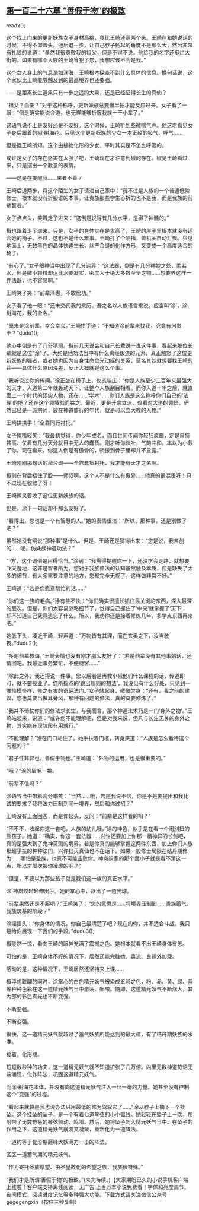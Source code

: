 ## [第一百二十六章 “善假于物”的极致](https://www.xxbiquge.com/11_11207/9134766.html)
readx();

  这个找上门来的更新妖族女子身材高挑，竟比王崎还高两个头。王崎在和她说话的时候，不得不仰着头。他后退一步，让自己脖子扬起的角度不是那么大，然后非常有礼貌的说道：“虽然我很尊敬我的祖父，但是不得不说，他给我的名字还挺烂大街的。如果有哪个人族的王崎冒犯了您，我想应该不会是我。”

  这个女人身上的气息浩如渊海，王崎根本探查不到什么具体的信息。换句话说，这个家伙比王崎能够触及到的最高境界也还要强。

  ——是距离长生道果只有一步之遥的大乘，还是已经证得长生的真仙？

  “祖父？血亲？”对于这种称呼，更新妖族总要慢半拍才能反应过来。女子看了一眼：“倒是确实能说会道，也无怪能够折服我族一干小辈了。”

  这语气说不上是友好还是不友好。这个时候，王崎听到些微喘气声。他这才看见女子身后跟着的椒·树海花。只见这个更新妖族的少女一本正经的吸气、呼气……

  但是据王崎所知，这个由植物化形的少女，平时其实是不怎么呼吸的。

  或许是女子的存在感实在太强了吧，王崎现在才注意到椒的存在。椒见王崎看过来，只是摆出一个歉意的表情。

  ——这是在提醒我……来者不善？

  王崎后退两步，将这个陌生的女子请进自己家中：“我不过是人族的一个普通低阶修士，根本就没有折服谁的本事。让贵族那些学生心折的也不是我，而是我族的前辈智者。”

  女子点点头，笑着走了进来：“这倒是说得有几分水平，是得了神髓的。”

  椒也跟着走了进来。只是，女子的身体实在是太高了，王崎的屋子里根本就没有适合她的椅子。不过，这也不是什么难事。王崎打了个响指，兽机关自动汇聚。只见地面上，无数黑色的晶体快速生长，丝严合缝的化作方形，又变成一个高度适合的椅子。

  “有心了。”女子眼神当中出现了几分诧异：“这法器，倒是有几分神妙之处，柔若水，但是微小颗粒却远比水要凝实，密度大于绝大多数至坚之物……想要养这样一件法器，也不容易啊。”

  王崎笑了笑：“前辈泽惠，不敢居功。”

  女子看了他一眼：“还未交代我的来历。吾之名以人族语言来说，应当叫‘涂’，涂·树海花，我的全名。”

  “原来是涂前辈，幸会幸会。”王崎拱手道：“不知道涂前辈来找我，究竟有何贵干？”dudu1();

  他心中倒是有了几分猜测。椒前几天说会和自己长辈说一说这件事，看起来那位长辈就是这位“涂”了。大约是他功法当中有什么离经叛道的元素，真正触怒了这位更新妖族的强者，或者她也因为自身性命灵光动摇的关系，莫名其妙就想要找王崎的茬——具体什么原因没差，反正大概就是这么个事。

  “我听说过你的传闻。”涂正坐在椅子上，仪态端庄：“你是人族至少三百年来最强大的天才，入道第二年就轰动天下，让整个人族刮目相看。而你入道十年之后，就直面上一个时代的顶尖人物，还在……‘学术’……你们人族是这么称呼你们自己的‘法理’的吧？还在这个领域战而胜之。最近，更是开宗立派，仅看对大道的领悟，俨然已经是一派宗师，放在神道盛行的年代，就是可以立大教的人物。”

  王崎拱拱手：“全靠同行衬托。”

  女子掩嘴轻笑：“我最初觉得，你少年成名，而且世间传闻你轻狂疯癫，定是自持甚高、仗着有几分天分就目中无人的蠢货。刚才听你谈吐，气韵冲和，本以为小觑了你。现在看来，你这人倒是有傲骨的，骄傲到骨子里却并不显露。”

  王崎刚刚那句话的潜台词——全靠蠢货衬托，我才能有天才之名啊。

  椒则在背后捂住了脸——师叔啊，这个人不是什么有傲骨……他真的很混蛋呀！只不过现在收敛了呀！

  王崎微笑着收了这位更新妖族的话。

  但是，涂下一句话却不那么友好了。

  “看得出，您也是一个有智慧的人。”她的表情很淡：“所以，那种事，还是别做了吧？”

  虽然她没有明说“那种事”是什么。但是，王崎还是猜得出来：“您是说，我自创的……呃，仿妖族神道功法？”

  “‘仿’，这个词倒是用得恰当。”涂到：“我需得提醒你一下，还没学会走路，就想要飞天遁地，这非是智者所为。您对于我族修法的认知虽然触及本质，但是缺失了太多的细节，有太多需要注意的地方，您都完全无视了。这样做非常不好。”

  王崎道：“若是您愿意帮忙的话……”

  “你们这一族的毛病。”涂有些不快：“你们确实很擅长抓住最关键的东西，深入最深的层次。但是，你们太容易忽略细节了，觉得自己握住了‘中央’就掌握了‘天下’，却不知道自己究竟遗忘了什么。所以，我劝你还是接着修炼几年，多学点东西再来吧。”

  她低下头，凑近王崎，轻声道：“万物皆有其理，而在玄奥之下，汝当敬畏。”dudu2();

  “多谢前辈教诲。”王崎表情也没有刚才那么友好了：“若是前辈没有其他事的话，还请回吧。我最近事务繁忙，不便待客……”

  “除此之外，我还得说一件事。您以后若是再教小椒他们什么课程的话，传道即可，就不要授业了。您所指点的‘跳出规则的想法’，我没见有什么好处，只见到一堆怪模怪样，修之有害的奇葩法门。”女子站起身，微微欠身：“还有，我之前的建议，您也莫要当做耳旁风，那种有问题的修法，真的莫要修炼了。”

  “我并不倚仗你们的修法求长生，与我而言，那个神道法术乃是一门‘身外之物’。”王崎站起来，说道：“或许您不能理解吧，但是对我来说，但凡与长生无关的身外之物，其实能在现阶段有用就行。”

  “不能理解？”涂在门口站住了。她手扶着门框，转身笑道：“人族是怎么看待这个问题的？”

  “君子性非异也，善假于物也。”王崎道：“外物的运用，也是很重要的。”

  “哦？”涂的眉毛一挑。

  “前辈不信吗？”

  涂语气当中带着两分嘲笑：“当然……哦，若是我说不信，你是不是要提出和我比试的要求？我将法力压制到同一境界，然后和你过招？”

  王崎没有正面回答，而是仰起头，反问：“前辈是这样看的吗？”

  “不不不，收起你这一套吧，人族的幼儿哦。”涂的神色，似乎是在看一个闹别扭的熊孩子。她道：“确实，你这一套法器……兴许还要加上你那一柄神异的长剑吧，真的是强大到了鬼神莫测的境界，若是你真的能够掌握这两件东西，加上你们人族那超乎技的种种法门，兴许扫灭真仙也不在话下。如果一般修士局限在结丹期修为……哪怕是圣族，也真不可能击败你。神岚皎家的那个蠢小子就是看不清这一点，所以才屡次被你凌虐的吧？”

  “但是，不要以为那些孩子就是我们这一族的真正水平。”

  涂·神岚皎轻轻伸出手。她的掌心中，跃出了一道光球。

  “前辈果然还是不服吧？”王崎笑了：“您的意思是……将境界压制到……贵族蓄气、我族筑基的阶段？”

  涂摇摇头：“你身体的情况，你自己最清楚了吧？现在的你，并不适合斗战。我只是给你展现一下我们的手段。”dudu3();

  椒陡然一惊，看向王崎的眼神充满了震撼之色。她根本就看不出王崎身体有恙。

  可怕的是，王崎身体不好的情况下，居然还能完胜她、奥流、良锺外加浭。

  感动的是，这种情况下，王崎居然还坚持来上课……

  椒浮想联翩的同时，涂掌心的白色精元妖气被染成五彩之色，粉、赤、黄、绿、蓝等种种色彩在这一道精元妖气当中激荡、酝酿。随即，这道精元妖气不断涨大，其内部的彩色真光也不断变强。

  不断变强。

  不断变强。

  很快，这一道精元妖气就超过了蓄气妖族所能达到的最大值，有了结丹期妖族的水准。

  接着，化形期。

  短短数秒钟的功夫，这一道精元妖气就不知道扩张了几万倍。内里无数神道符诏无端涌现，化作阵法，巩固这道精元妖气。

  而涂·树海花本体，并没有向这道精元妖气注入一丝一毫的力量。她甚至没有控制这个“变强”的过程。

  “看起来就算是我也没办法只用最低的修为驾驭它了……”涂从脖子上摘下一个挂坠。这个挂坠的坠子，是一个有着七道琴弦的小小弧线。她轻轻在坠子上一吹，那附带了无数符篆的琴弦颤动、鸣叫。然后，她将坠子刺入精元妖气当中。在坠子的作用之下，这道精元妖气崩溃又凝聚，重新化为一道阵法。

  一道约等于化形期巅峰大妖满力一击的阵法。

  区区一道蓄气期的精元妖气。

  “作为寄托圣族厚望、由圣皇教化的希望之族，我族很特殊。”

  “我们才是所谓‘善假于物’的极致。”(未完待续。)【大家期盼已久的小说手机客户端上线啦！客户端支持离线阅读，无广告,上百万本小说免费看！字体和亮度调节、夜间模式、阅读进度记忆等多种强大功能。下载方式请关注微信公众号gegegengxin（按住三秒复制）
